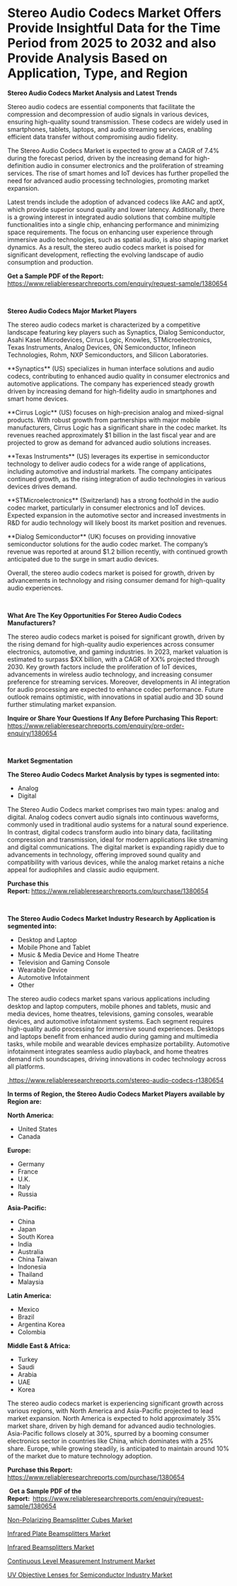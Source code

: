 <p><h1>Stereo Audio Codecs Market Offers Provide Insightful Data for the Time Period from 2025 to 2032 and also Provide Analysis Based on Application, Type, and Region</h1></p><p><strong>Stereo Audio Codecs Market Analysis and Latest Trends</strong></p>
<p><p>Stereo audio codecs are essential components that facilitate the compression and decompression of audio signals in various devices, ensuring high-quality sound transmission. These codecs are widely used in smartphones, tablets, laptops, and audio streaming services, enabling efficient data transfer without compromising audio fidelity. </p><p>The Stereo Audio Codecs Market is expected to grow at a CAGR of 7.4% during the forecast period, driven by the increasing demand for high-definition audio in consumer electronics and the proliferation of streaming services. The rise of smart homes and IoT devices has further propelled the need for advanced audio processing technologies, promoting market expansion. </p><p>Latest trends include the adoption of advanced codecs like AAC and aptX, which provide superior sound quality and lower latency. Additionally, there is a growing interest in integrated audio solutions that combine multiple functionalities into a single chip, enhancing performance and minimizing space requirements. The focus on enhancing user experience through immersive audio technologies, such as spatial audio, is also shaping market dynamics. As a result, the stereo audio codecs market is poised for significant development, reflecting the evolving landscape of audio consumption and production.</p></p>
<p><strong>Get a Sample PDF of the Report:&nbsp;</strong> <a href="https://www.reliableresearchreports.com/enquiry/request-sample/1380654?utm_campaign=33&utm_medium=2&utm_source=Github&utm_content=ia&utm_term=28022025&utm_id=stereo-audio-codecs">https://www.reliableresearchreports.com/enquiry/request-sample/1380654</a></p>
<p>&nbsp;</p>
<p><strong>Stereo Audio Codecs Major Market Players</strong></p>
<p><p>The stereo audio codecs market is characterized by a competitive landscape featuring key players such as Synaptics, Dialog Semiconductor, Asahi Kasei Microdevices, Cirrus Logic, Knowles, STMicroelectronics, Texas Instruments, Analog Devices, ON Semiconductor, Infineon Technologies, Rohm, NXP Semiconductors, and Silicon Laboratories.</p><p>**Synaptics** (US) specializes in human interface solutions and audio codecs, contributing to enhanced audio quality in consumer electronics and automotive applications. The company has experienced steady growth driven by increasing demand for high-fidelity audio in smartphones and smart home devices.</p><p>**Cirrus Logic** (US) focuses on high-precision analog and mixed-signal products. With robust growth from partnerships with major mobile manufacturers, Cirrus Logic has a significant share in the codec market. Its revenues reached approximately $1 billion in the last fiscal year and are projected to grow as demand for advanced audio solutions increases.</p><p>**Texas Instruments** (US) leverages its expertise in semiconductor technology to deliver audio codecs for a wide range of applications, including automotive and industrial markets. The company anticipates continued growth, as the rising integration of audio technologies in various devices drives demand.</p><p>**STMicroelectronics** (Switzerland) has a strong foothold in the audio codec market, particularly in consumer electronics and IoT devices. Expected expansion in the automotive sector and increased investments in R&D for audio technology will likely boost its market position and revenues.</p><p>**Dialog Semiconductor** (UK) focuses on providing innovative semiconductor solutions for the audio codec market. The company’s revenue was reported at around $1.2 billion recently, with continued growth anticipated due to the surge in smart audio devices.</p><p>Overall, the stereo audio codecs market is poised for growth, driven by advancements in technology and rising consumer demand for high-quality audio experiences.</p></p>
<p>&nbsp;</p>
<p><strong>What Are The Key Opportunities For Stereo Audio Codecs Manufacturers?</strong></p>
<p><p>The stereo audio codecs market is poised for significant growth, driven by the rising demand for high-quality audio experiences across consumer electronics, automotive, and gaming industries. In 2023, market valuation is estimated to surpass $XX billion, with a CAGR of XX% projected through 2030. Key growth factors include the proliferation of IoT devices, advancements in wireless audio technology, and increasing consumer preference for streaming services. Moreover, developments in AI integration for audio processing are expected to enhance codec performance. Future outlook remains optimistic, with innovations in spatial audio and 3D sound further stimulating market expansion.</p></p>
<p><strong>Inquire or Share Your Questions If Any Before Purchasing This Report:</strong> <a href="https://www.reliableresearchreports.com/enquiry/pre-order-enquiry/1380654?utm_campaign=33&utm_medium=2&utm_source=Github&utm_content=ia&utm_term=28022025&utm_id=stereo-audio-codecs">https://www.reliableresearchreports.com/enquiry/pre-order-enquiry/1380654</a></p>
<p>&nbsp;</p>
<p><strong>Market Segmentation</strong></p>
<p><strong>The Stereo Audio Codecs Market Analysis by types is segmented into:</strong></p>
<p><ul><li>Analog</li><li>Digital</li></ul></p>
<p><p>The Stereo Audio Codecs market comprises two main types: analog and digital. Analog codecs convert audio signals into continuous waveforms, commonly used in traditional audio systems for a natural sound experience. In contrast, digital codecs transform audio into binary data, facilitating compression and transmission, ideal for modern applications like streaming and digital communications. The digital market is expanding rapidly due to advancements in technology, offering improved sound quality and compatibility with various devices, while the analog market retains a niche appeal for audiophiles and classic audio equipment.</p></p>
<p><strong>Purchase this Report:&nbsp;</strong><a href="https://www.reliableresearchreports.com/purchase/1380654?utm_campaign=33&utm_medium=2&utm_source=Github&utm_content=ia&utm_term=28022025&utm_id=stereo-audio-codecs">https://www.reliableresearchreports.com/purchase/1380654</a></p>
<p>&nbsp;</p>
<p><strong>The Stereo Audio Codecs Market Industry Research by Application is segmented into:</strong></p>
<p><ul><li>Desktop and Laptop</li><li>Mobile Phone and Tablet</li><li>Music & Media Device and Home Theatre</li><li>Television and Gaming Console</li><li>Wearable Device</li><li>Automotive Infotainment</li><li>Other</li></ul></p>
<p><p>The stereo audio codecs market spans various applications including desktop and laptop computers, mobile phones and tablets, music and media devices, home theatres, televisions, gaming consoles, wearable devices, and automotive infotainment systems. Each segment requires high-quality audio processing for immersive sound experiences. Desktops and laptops benefit from enhanced audio during gaming and multimedia tasks, while mobile and wearable devices emphasize portability. Automotive infotainment integrates seamless audio playback, and home theatres demand rich soundscapes, driving innovations in codec technology across all platforms.</p></p>
<p><a href="https://www.reliableresearchreports.com/stereo-audio-codecs-r1380654?utm_campaign=33&utm_medium=2&utm_source=Github&utm_content=ia&utm_term=28022025&utm_id=stereo-audio-codecs">&nbsp;https://www.reliableresearchreports.com/stereo-audio-codecs-r1380654</a></p>
<p><strong>In terms of Region, the Stereo Audio Codecs Market Players available by Region are:</strong></p>
<p>
    <p> <strong> North America: </strong>
        <ul>
            <li>United States</li>
            <li>Canada</li>
        </ul>
        </p> 
    <p> <strong> Europe: </strong>
        <ul>
            <li>Germany</li>
            <li>France</li>
            <li>U.K.</li>
            <li>Italy</li>
            <li>Russia</li>
        </ul>
        </p> 
    <p> <strong> Asia-Pacific: </strong>
        <ul>
            <li>China</li>
            <li>Japan</li>
            <li>South Korea</li>
            <li>India</li>
            <li>Australia</li>
            <li>China Taiwan</li>
            <li>Indonesia</li>
            <li>Thailand</li>
            <li>Malaysia</li>
        </ul>
        </p> 
    <p> <strong> Latin America: </strong>
        <ul>
            <li>Mexico</li>
            <li>Brazil</li>
            <li>Argentina Korea</li>
            <li>Colombia</li>
        </ul>
        </p> 
    <p> <strong> Middle East & Africa: </strong>
        <ul>
            <li>Turkey</li>
            <li>Saudi</li>
            <li>Arabia</li>
            <li>UAE</li>
            <li>Korea</li>
        </ul>
    </p>
    </p>
<p><p>The stereo audio codecs market is experiencing significant growth across various regions, with North America and Asia-Pacific projected to lead market expansion. North America is expected to hold approximately 35% market share, driven by high demand for advanced audio technologies. Asia-Pacific follows closely at 30%, spurred by a booming consumer electronics sector in countries like China, which dominates with a 25% share. Europe, while growing steadily, is anticipated to maintain around 10% of the market due to mature technology adoption.</p></p>
<p><strong>Purchase this Report: </strong><a href="https://www.reliableresearchreports.com/purchase/1380654?utm_campaign=33&utm_medium=2&utm_source=Github&utm_content=ia&utm_term=28022025&utm_id=stereo-audio-codecs">https://www.reliableresearchreports.com/purchase/1380654</a></p>
<p>&nbsp;<strong>Get a Sample PDF of the Report:&nbsp;&nbsp;</strong><a href="https://www.reliableresearchreports.com/enquiry/request-sample/1380654?utm_campaign=33&utm_medium=2&utm_source=Github&utm_content=ia&utm_term=28022025&utm_id=stereo-audio-codecs">https://www.reliableresearchreports.com/enquiry/request-sample/1380654</a></p>
<p><strong></strong></p>
<p><p><a href="https://github.com/minakibanov/Market-Research-Report-List-1/blob/main/non-polarizing-beamsplitter-cubes-market.md?utm_campaign=33&utm_medium=2&utm_source=Github&utm_content=ia&utm_term=28022025&utm_id=stereo-audio-codecs">Non-Polarizing Beamsplitter Cubes Market</a></p><p><a href="https://github.com/gripeluigstt/Market-Research-Report-List-1/blob/main/infrared-plate-beamsplitters-market.md?utm_campaign=33&utm_medium=2&utm_source=Github&utm_content=ia&utm_term=28022025&utm_id=stereo-audio-codecs">Infrared Plate Beamsplitters Market</a></p><p><a href="https://github.com/sybeletagavi/Market-Research-Report-List-1/blob/main/infrared-beamsplitters-market.md?utm_campaign=33&utm_medium=2&utm_source=Github&utm_content=ia&utm_term=28022025&utm_id=stereo-audio-codecs">Infrared Beamsplitters Market</a></p><p><a href="https://github.com/warshatulang0/Market-Research-Report-List-1/blob/main/continuous-level-measurement-instrument-market.md?utm_campaign=33&utm_medium=2&utm_source=Github&utm_content=ia&utm_term=28022025&utm_id=stereo-audio-codecs">Continuous Level Measurement Instrument Market</a></p><p><a href="https://github.com/mootssanjan5/Market-Research-Report-List-1/blob/main/uv-objective-lenses-for-semiconductor-industry-market.md?utm_campaign=33&utm_medium=2&utm_source=Github&utm_content=ia&utm_term=28022025&utm_id=stereo-audio-codecs">UV Objective Lenses for Semiconductor Industry Market</a></p></p>